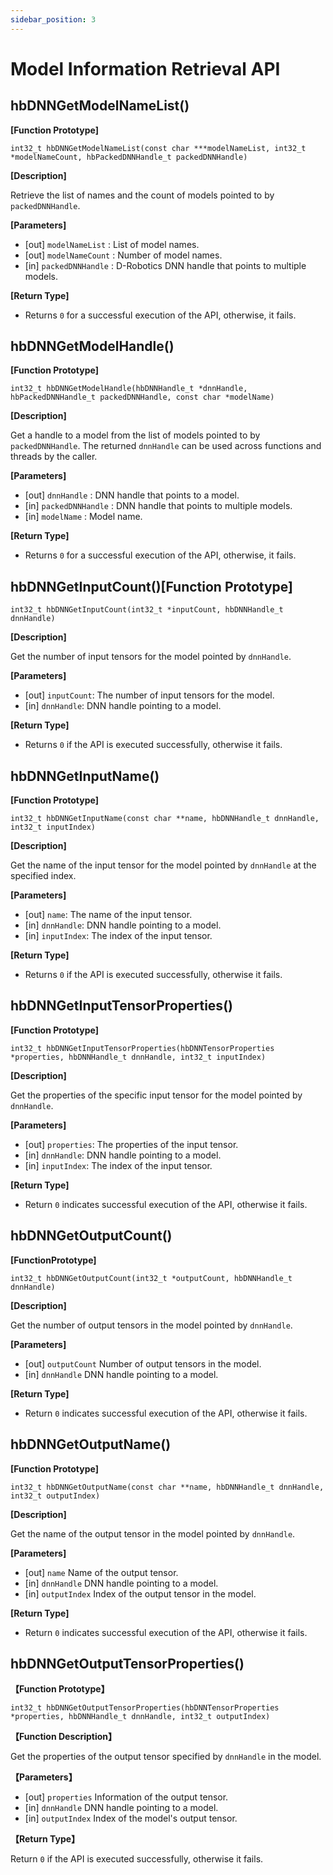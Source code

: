 ```yaml
---
sidebar_position: 3
---
```

# Model Information Retrieval API

## hbDNNGetModelNameList()


**[Function Prototype]**

``int32_t hbDNNGetModelNameList(const char ***modelNameList, int32_t *modelNameCount, hbPackedDNNHandle_t packedDNNHandle)``

**[Description]**

Retrieve the list of names and the count of models pointed to by ``packedDNNHandle``.

**[Parameters]**

- [out] ``modelNameList`` : List of model names.
- [out] ``modelNameCount`` : Number of model names.
- [in]  ``packedDNNHandle``   : D-Robotics DNN handle that points to multiple models.

**[Return Type]**

- Returns ``0`` for a successful execution of the API, otherwise, it fails.

## hbDNNGetModelHandle()


**[Function Prototype]**

``int32_t hbDNNGetModelHandle(hbDNNHandle_t *dnnHandle, hbPackedDNNHandle_t packedDNNHandle, const char *modelName)``

**[Description]**

Get a handle to a model from the list of models pointed to by ``packedDNNHandle``. The returned ``dnnHandle`` can be used across functions and threads by the caller.

**[Parameters]**

- [out] ``dnnHandle`` : DNN handle that points to a model.
- [in]  ``packedDNNHandle`` : DNN handle that points to multiple models.
- [in]  ``modelName`` : Model name.

**[Return Type]**

- Returns ``0`` for a successful execution of the API, otherwise, it fails.

## hbDNNGetInputCount()**[Function Prototype]**

`int32_t hbDNNGetInputCount(int32_t *inputCount, hbDNNHandle_t dnnHandle)`

**[Description]**

Get the number of input tensors for the model pointed by `dnnHandle`.

**[Parameters]**

- [out] `inputCount`: The number of input tensors for the model.
- [in] `dnnHandle`: DNN handle pointing to a model.

**[Return Type]**

- Returns `0` if the API is executed successfully, otherwise it fails.


## hbDNNGetInputName()


**[Function Prototype]**

`int32_t hbDNNGetInputName(const char **name, hbDNNHandle_t dnnHandle, int32_t inputIndex)`

**[Description]**

Get the name of the input tensor for the model pointed by `dnnHandle` at the specified index.

**[Parameters]**

- [out] `name`: The name of the input tensor.
- [in] `dnnHandle`: DNN handle pointing to a model.
- [in] `inputIndex`: The index of the input tensor.

**[Return Type]**

- Returns `0` if the API is executed successfully, otherwise it fails.


## hbDNNGetInputTensorProperties()


**[Function Prototype]**

`int32_t hbDNNGetInputTensorProperties(hbDNNTensorProperties *properties, hbDNNHandle_t dnnHandle, int32_t inputIndex)`

**[Description]**

Get the properties of the specific input tensor for the model pointed by `dnnHandle`.

**[Parameters]**

- [out] `properties`: The properties of the input tensor.
- [in] `dnnHandle`: DNN handle pointing to a model.
- [in] `inputIndex`: The index of the input tensor.

**[Return Type]**  

- Return ``0`` indicates successful execution of the API, otherwise it fails.

## hbDNNGetOutputCount()


**[FunctionPrototype]**

``int32_t hbDNNGetOutputCount(int32_t *outputCount, hbDNNHandle_t dnnHandle)``

**[Description]** 

Get the number of output tensors in the model pointed by ``dnnHandle``.

**[Parameters]**

- [out] ``outputCount``  Number of output tensors in the model.
- [in]  ``dnnHandle``    DNN handle pointing to a model.

**[Return Type]**  

- Return ``0`` indicates successful execution of the API, otherwise it fails.

## hbDNNGetOutputName()


**[Function Prototype]**

``int32_t hbDNNGetOutputName(const char **name, hbDNNHandle_t dnnHandle, int32_t outputIndex)``

**[Description]** 

Get the name of the output tensor in the model pointed by ``dnnHandle``.

**[Parameters]**

- [out] ``name``        Name of the output tensor.
- [in]  ``dnnHandle``   DNN handle pointing to a model.
- [in]  ``outputIndex``  Index of the output tensor in the model.

**[Return Type]**  

- Return ``0`` indicates successful execution of the API, otherwise it fails.

## hbDNNGetOutputTensorProperties()


**【Function Prototype】**  

``int32_t hbDNNGetOutputTensorProperties(hbDNNTensorProperties *properties, hbDNNHandle_t dnnHandle, int32_t outputIndex)``

**【Function Description】** 

Get the properties of the output tensor specified by ``dnnHandle`` in the model.

**【Parameters】**

- [out] ``properties``    Information of the output tensor.
- [in]  ``dnnHandle``     DNN handle pointing to a model.
- [in]  ``outputIndex``   Index of the model's output tensor.

**【Return Type】** 

Return ``0`` if the API is executed successfully, otherwise it fails.